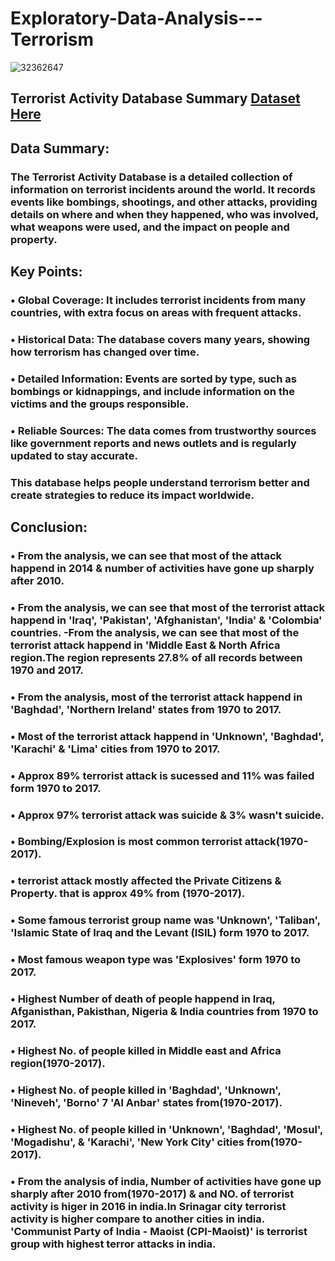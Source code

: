 #                                                                Exploratory-Data-Analysis---Terrorism
![32362647](https://github.com/user-attachments/assets/a90b1942-8a62-487d-862f-063cfd87d922)

## Terrorist Activity Database Summary [Dataset Here](https://www.kaggle.com/datasets/START-UMD/gtd)
## Data Summary:
### The Terrorist Activity Database is a detailed collection of information on terrorist incidents around the world. It records events like bombings, shootings, and other attacks, providing details on where and when they happened, who was involved, what weapons were used, and the impact on people and property.
## Key Points:
### •	Global Coverage: It includes terrorist incidents from many countries, with extra focus on areas with frequent attacks.
### •	Historical Data: The database covers many years, showing how terrorism has changed over time.
### •	Detailed Information: Events are sorted by type, such as bombings or kidnappings, and include information on the victims and the groups responsible.
### •	Reliable Sources: The data comes from trustworthy sources like government reports and news outlets and is regularly updated to stay accurate.
### This database helps people understand terrorism better and create strategies to reduce its impact worldwide.
## Conclusion:
### •	From the analysis, we can see that most of the attack happend in 2014 & number of activities have gone up sharply after 2010.
### •	From the analysis, we can see that most of the terrorist attack happend in 'Iraq', 'Pakistan', 'Afghanistan', 'India' & 'Colombia' countries. -From the analysis, we can see that most of the terrorist attack happend in 'Middle East & North Africa region.The region represents 27.8% of all records between 1970 and 2017.
### •	From the analysis, most of the terrorist attack happend in 'Baghdad', 'Northern Ireland' states from 1970 to 2017.
### •	Most of the terrorist attack happend in 'Unknown', 'Baghdad', 'Karachi' & 'Lima' cities from 1970 to 2017.
### •	Approx 89% terrorist attack is sucessed and 11% was failed form 1970 to 2017.
### •	Approx 97% terrorist attack was suicide & 3% wasn't suicide.
### •	Bombing/Explosion is most common terrorist attack(1970-2017).
### •	terrorist attack mostly affected the Private Citizens & Property. that is approx 49% from (1970-2017).
### •	Some famous terrorist group name was 'Unknown', 'Taliban', 'Islamic State of Iraq and the Levant (ISIL) form 1970 to 2017.
### •	Most famous weapon type was 'Explosives' form 1970 to 2017.
### •	Highest Number of death of people happend in Iraq, Afganisthan, Pakisthan, Nigeria & India countries from 1970 to 2017.
### •	Highest No. of people killed in Middle east and Africa region(1970-2017).
### •	Highest No. of people killed in 'Baghdad', 'Unknown', 'Nineveh', 'Borno' 7 'Al Anbar' states from(1970-2017).
### •	Highest No. of people killed in 'Unknown', 'Baghdad', 'Mosul', 'Mogadishu', & 'Karachi', 'New York City' cities from(1970-2017).
### •	From the analysis of india, Number of activities have gone up sharply after 2010 from(1970-2017) & and NO. of terrorist activity is higer in 2016 in india.In Srinagar city terrorist activity is higher compare to another cities in india. 'Communist Party of India - Maoist (CPI-Maoist)' is terrorist group with highest terror attacks in india.
